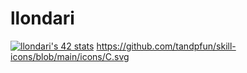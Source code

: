# llondari
[![llondari's 42 stats](https://badge.mediaplus.ma/greenbinary/llondari)](https://github.com/oakoudad/badge42)
https://github.com/tandpfun/skill-icons/blob/main/icons/C.svg
